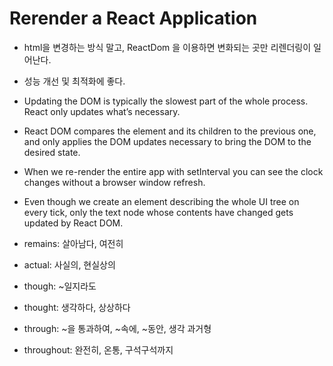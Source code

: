 # Rerender a React Application

- html을 변경하는 방식 말고, ReactDom 을 이용하면 변화되는 곳만 리렌더링이 일어난다. 
- 성능 개선 및 최적화에 좋다.
- Updating the DOM is typically the slowest part of the whole process. React only updates what’s necessary.
- React DOM compares the element and its children to the previous one, and only applies the DOM updates necessary to bring the DOM to the desired state.
- When we re-render the entire app with setInterval you can see the clock changes without a browser window refresh.
- Even though we create an element describing the whole UI tree on every tick, only the text node whose contents have changed gets updated by React DOM.

- remains: 살아남다, 여전히
- actual: 사실의, 현실상의
- though: ~일지라도
- thought: 생각하다, 상상하다
- through: ~을 통과하여, ~속에, ~동안, 생각 과거형
- throughout: 완전히, 온통, 구석구석까지
